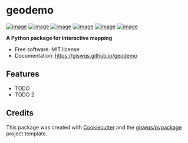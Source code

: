 # geodemo

[![image](https://img.shields.io/pypi/v/geodemo.svg)](https://pypi.python.org/pypi/geodemo)
[![image](https://img.shields.io/conda/vn/conda-forge/geodemo.svg)](https://anaconda.org/conda-forge/geodemo)
[![image](https://pepy.tech/badge/geodemo)](https://pepy.tech/project/geodemo)
[![image](https://github.com/giswqs/geodemo/workflows/docs/badge.svg)](https://geodemo.gishub.org)
[![image](https://github.com/giswqs/geodemo/workflows/build/badge.svg)](https://github.com/giswqs/geodemo/actions?query=workflow%3Abuild)
[![image](https://img.shields.io/badge/License-MIT-yellow.svg)](https://opensource.org/licenses/MIT)

**A Python package for interactive mapping**


-   Free software: MIT license
-   Documentation: https://giswqs.github.io/geodemo
    

## Features

-   TODO
-   TODO 2

## Credits

This package was created with [Cookiecutter](https://github.com/cookiecutter/cookiecutter) and the [giswqs/pypackage](https://github.com/giswqs/pypackage) project template.
